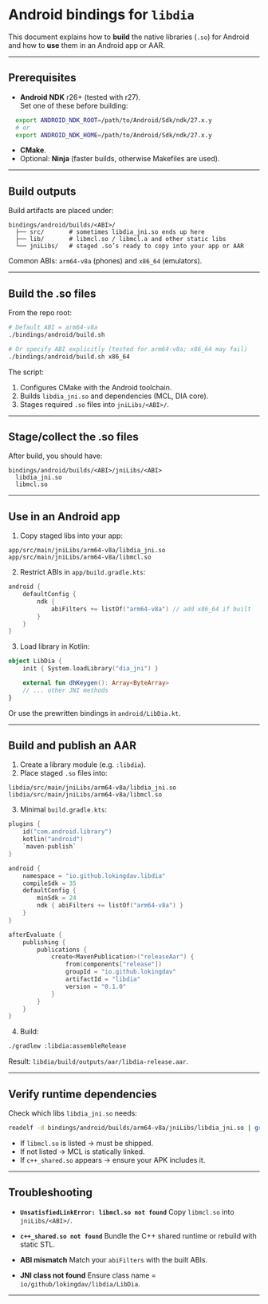 # Android bindings for `libdia`

This document explains how to **build** the native libraries (`.so`) for Android and how to **use** them in an Android app or AAR.

---

## Prerequisites

- **Android NDK** r26+ (tested with r27).  
  Set one of these before building:

```bash
  export ANDROID_NDK_ROOT=/path/to/Android/Sdk/ndk/27.x.y
  # or
  export ANDROID_NDK_HOME=/path/to/Android/Sdk/ndk/27.x.y
```

* **CMake**.
* Optional: **Ninja** (faster builds, otherwise Makefiles are used).

---

## Build outputs

Build artifacts are placed under:

```
bindings/android/builds/<ABI>/
  ├── src/       # sometimes libdia_jni.so ends up here
  ├── lib/       # libmcl.so / libmcl.a and other static libs
  └── jniLibs/   # staged .so’s ready to copy into your app or AAR
```

Common ABIs: `arm64-v8a` (phones) and `x86_64` (emulators).

---

## Build the .so files

From the repo root:

```bash
# Default ABI = arm64-v8a
./bindings/android/build.sh

# Or specify ABI explicitly (tested for arm64-v8a; x86_64 may fail)
./bindings/android/build.sh x86_64
```

The script:

1. Configures CMake with the Android toolchain.
2. Builds `libdia_jni.so` and dependencies (MCL, DIA core).
3. Stages required `.so` files into `jniLibs/<ABI>/`.

---

## Stage/collect the .so files

After build, you should have:

```
bindings/android/builds/<ABI>/jniLibs/<ABI>
  libdia_jni.so
  libmcl.so
```

---

## Use in an Android app

1. Copy staged libs into your app:

```
app/src/main/jniLibs/arm64-v8a/libdia_jni.so
app/src/main/jniLibs/arm64-v8a/libmcl.so
```

2. Restrict ABIs in `app/build.gradle.kts`:

```kotlin
android {
    defaultConfig {
        ndk {
            abiFilters += listOf("arm64-v8a") // add x86_64 if built
        }
    }
}
```

3. Load library in Kotlin:

```kotlin
object LibDia {
    init { System.loadLibrary("dia_jni") }

    external fun dhKeygen(): Array<ByteArray>
    // ... other JNI methods
}
```

Or use the prewritten bindings in `android/LibDia.kt`.

---

## Build and publish an AAR

1. Create a library module (e.g. `:libdia`).
2. Place staged `.so` files into:

```
libdia/src/main/jniLibs/arm64-v8a/libdia_jni.so
libdia/src/main/jniLibs/arm64-v8a/libmcl.so
```

3. Minimal `build.gradle.kts`:

```kotlin
plugins {
    id("com.android.library")
    kotlin("android")
    `maven-publish`
}

android {
    namespace = "io.github.lokingdav.libdia"
    compileSdk = 35
    defaultConfig {
        minSdk = 24
        ndk { abiFilters += listOf("arm64-v8a") }
    }
}

afterEvaluate {
    publishing {
        publications {
            create<MavenPublication>("releaseAar") {
                from(components["release"])
                groupId = "io.github.lokingdav"
                artifactId = "libdia"
                version = "0.1.0"
            }
        }
    }
}
```

4. Build:

```bash
./gradlew :libdia:assembleRelease
```

Result:
`libdia/build/outputs/aar/libdia-release.aar`.

---

## Verify runtime dependencies

Check which libs `libdia_jni.so` needs:

```bash
readelf -d bindings/android/builds/arm64-v8a/jniLibs/libdia_jni.so | grep NEEDED
```

* If `libmcl.so` is listed → must be shipped.
* If not listed → MCL is statically linked.
* If `c++_shared.so` appears → ensure your APK includes it.

---

## Troubleshooting

* **`UnsatisfiedLinkError: libmcl.so not found`**
  Copy `libmcl.so` into `jniLibs/<ABI>/`.

* **`c++_shared.so not found`**
  Bundle the C++ shared runtime or rebuild with static STL.

* **ABI mismatch**
  Match your `abiFilters` with the built ABIs.

* **JNI class not found**
  Ensure class name = `io/github/lokingdav/libdia/LibDia`.

---

